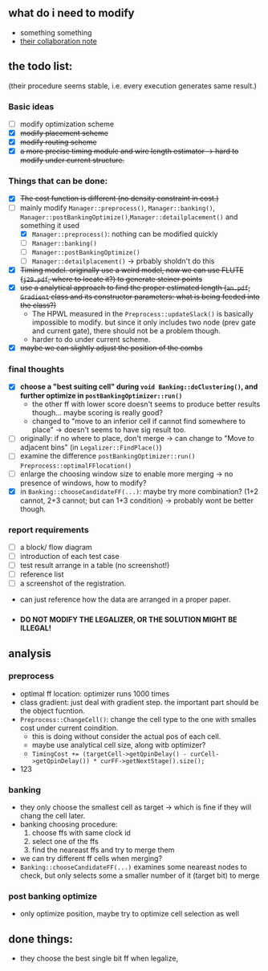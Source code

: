 ## what do i need to modify
* something something
* [their collaboration note](https://hackmd.io/@coherent17/Hk1CdKACa#Taskflow-Simple-Usage-amp-Install)
## the todo list:
(their procedure seems stable, i.e. every execution generates same result.)
### Basic ideas
- [ ] modify optimization scheme
- [x] ~~modify placement scheme~~
- [x] ~~modify routing scheme~~
- [x] ~~a more precise timing module and wire length estimator -> hard to modify under current structure.~~
### Things that can be done:
- [x] ~~The cost function is different (no density constraint in cost.)~~
- [ ] mainly modify `Manager::preprocess()`, `Manager::banking()`, `Manager::postBankingOptimize()`,`Manager::detailplacement()` and something it used
  - [x] `Manager::preprocess()`: nothing can be modified quickly
  - [ ] `Manager::banking()`
  - [ ] `Manager::postBankingOptimize()`
  - [ ] `Manager::detailplacement()` -> prbably sholdn't do this
- [x] ~~Timing model. originally use a weird model, now we can use FLUTE (`j29.pdf`, where to locate it?) to generate steiner points~~
- [x] ~~use a analytical approach to find the proper estimated length (`an.pdf`, `Gradient` class and its constructor parameters: what is being feeded into the class?)~~
  - The HPWL measured in the `Preprocess::updateSlack()` is basically impossible to modify. but since it only includes two node (prev gate and current gate), there should not be a problem though.
  - harder to do under current scheme.
- [x] ~~maybe we can slightly adjust the position of the combs~~

### final thoughts
- [x] **choose a "best suiting cell" during `void Banking::doClustering()`, and further optimize in `postBankingOptimizer::run()`**
  - the other ff with lower score doesn't seems to produce better results though... maybe scoring is really good?
  - changed to "move to an inferior cell if cannot find somewhere to place" -> doesn't seems to have sig result too.
- [ ] originally: if no where to place, don't merge -> can change to "Move to adjacent bins" (in `Legalizer::FindPlace()`)
- [ ] examine the difference `postBankingOptimizer::run()` `Preprocess::optimalFFlocation()`
- [ ] enlarge the choosing window size to enable more merging -> no presence of windows, how to modify?
- [x] in `Banking::chooseCandidateFF(...)`: maybe try more combination? (1+2 cannot, 2+3 cannot; but can 1+3 condition) -> probably wont be better though.
### report requirements
- [ ] a block/ flow diagram
- [ ] introduction of each test case
- [ ] test result arrange in a table (no screenshot!)
- [ ] reference list
- [ ] a screenshot of the registration.
- can just reference how the data are arranged in a proper paper.
### 
- **DO NOT MODIFY THE LEGALIZER, OR THE SOLUTION MIGHT BE ILLEGAL!**
  
## analysis
### preprocess
* optimal ff location: optimizer runs 1000 times
* class gradient: just deal with gradient step. the important part should be the object fucntion.
* `Preprocess::ChangeCell()`: change the cell type to the one with smalles cost under current coindition.
  * this is doing without consider the actual pos of each cell.
  * maybe use analytical cell size, along witb optimizer?
  * `TimingCost += (targetCell->getQpinDelay() - curCell->getQpinDelay()) * curFF->getNextStage().size();`
* 123

### banking
* they only choose the smallest cell as target -> which is fine if they will chang the cell later.
* banking choosing procedure:   
  1. choose ffs with same clock id
  2. select one of the ffs 
  3. find the neareast ffs and try to merge them
* we can try different ff cells when merging?
* `Banking::chooseCandidateFF(...)` examines some neareast nodes to check, but only selects some a smaller number of it (target bit) to merge
### post banking optimize
* only optimize position, maybe try to optimize cell selection as well

## done things:
* they choose the best single bit ff when legalize, 
